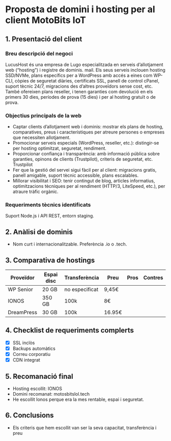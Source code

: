 # Proposta de domini i hosting per al client  MotoBits IoT
## 1. Presentació del client
### Breu descripció del negoci
LucusHost és una empresa de Lugo especialitzada en serveis d’allotjament web (“hosting”) i registre de dominis.
mail. Els seus serveis inclouen hosting SSD/NVMe, plans específics per a WordPress amb accés a eines com WP-CLI, còpies de seguretat diàries, certificats SSL, panell de control cPanel, suport tècnic 24/7, migracions des d’altres proveïdors sense cost, etc. També ofereixen plans reseller, i tenen garanties com devolució en els primers 30 dies, períodes de prova (15 dies) i per al hosting gratuït o de prova.


### Objectius principals de la web
- Captar clients d’allotjament web i dominis: mostrar els plans de hosting, comparatives, preus i característiques per atreure persones o empreses que necessiten allotjament.
- Promocionar serveis especials (WordPress, reseller, etc.): distingir-se per hosting optimitzat, seguretat, rendiment.
- Proporcionar confiança i transparència: amb informació pública sobre garanties, opinons de clients (Trustpilot), criteris de seguretat, etc.
Trustpilot
- Fer que la gestió del servei sigui fàcil per al client: migracions gratis, panell amigable, suport tècnic accessible, plans escalables.
- Millorar visibilitat i SEO: tenir contingut de blog, articles informatius, optimitzacions tècniques per al rendiment (HTTP/3, LiteSpeed, etc.), per atraure tràfic orgànic.


### Requeriments tècnics identificats
Suport Node.js i API REST, entorn staging.


## 2. Anàlisi de dominis
- Nom curt i internacionalitzable. Preferència .io o .tech.
## 3. Comparativa de hostings
| Proveïdor | Espai disc | Transferència | Preu | Pros | Contres |
|-----------|------------|---------------|------|------|---------|
| WP Senior |   20 GB    |no especificat |9,45€ |      |         |
|   IONOS   |   350 GB   |     100k      |  8€  |      |         |
| DreamPress|   30 GB    |     100k      |16.95€|      |         |
## 4. Checklist de requeriments complerts
- [x] SSL inclòs
- [x] Backups automàtics
- [x] Correu corporatiu
- [x] CDN integrat
## 5. Recomanació final
- Hosting escollit: IONOS
- Domini recomanat: motosbitslol.tech
- He escollit Ionos perque era la mes rentable, espai i seguretat.
## 6. Conclusions
- Els criteris que hem escollit van ser la seva capacitat, transferència i preu
